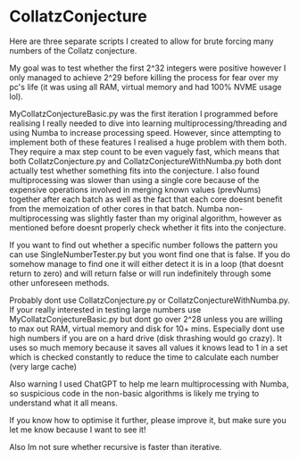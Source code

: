 # CollatzConjecture

Here are three separate scripts I created to allow for brute forcing many numbers of the Collatz conjecture. 

My goal was to test whether the first 2^32 integers were positive however I only managed to achieve 2^29 before killing the process for fear over my pc's life (it was using all RAM, virtual memory and had 100% NVME usage lol).

MyCollatzConjectureBasic.py was the first iteration I programmed before realising I really needed to dive into learning multiprocessing/threading and using Numba to increase processing speed. However, since attempting to implement both of these features I realised a huge problem with them both. They require a max step count to be even vaguely fast, which means that both CollatzConjecture.py and CollatzConjectureWithNumba.py both dont actually test whether something fits into the conjecture. I also found multiprocessing was slower than using a single core because of the expensive operations involved in merging known values (prevNums) together after each batch as well as the fact that each core doesnt benefit from the memoization of other cores in that batch. Numba non-multiprocessing was slightly faster than my original algorithm, however as mentioned before doesnt properly check whether it fits into the conjecture.

If you want to find out whether a specific number follows the pattern you can use SingleNumberTester.py but you wont find one that is false. If you do somehow manage to find one it will either detect it is in a loop (that doesnt return to zero) and will return false or will run indefinitely through some other unforeseen methods.

Probably dont use CollatzConjecture.py or CollatzConjectureWithNumba.py. If your really interested in testing large numbers use MyCollatzConjectureBasic.py but dont go over 2^28 unless you are willing to max out RAM, virtual memory and disk for 10+ mins. Especially dont use high numbers if you are on a hard drive (disk thrashing would go crazy). It uses so much memory because it saves all values it knows lead to 1 in a set which is checked constantly to reduce the time to calculate each number (very large cache)

Also warning I used ChatGPT to help me learn multiprocessing with Numba, so suspicious code in the non-basic algorithms is likely me trying to understand what it all means.

If you know how to optimise it further, please improve it, but make sure you let me know because I want to see it!

Also Im not sure whether recursive is faster than iterative.

